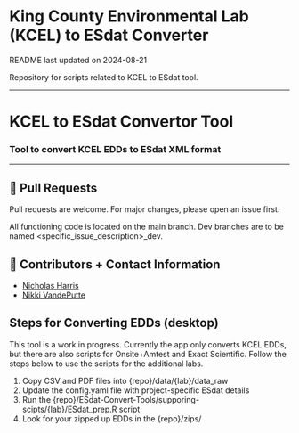 
# King County Environmental Lab (KCEL) to ESdat Converter

README last updated on 2024-08-21

Repository for scripts related to KCEL to ESdat tool.

------------------------------------------------------------------------

# KCEL to ESdat Convertor Tool

### Tool to convert KCEL EDDs to ESdat XML format

------------------------------------------------------------------------

## 🔧 Pull Requests

Pull requests are welcome. For major changes, please open an issue
first.

All functioning code is located on the main branch. Dev branches are to
be named <specific_issue_description>\_dev.

## 💬 Contributors + Contact Information

- [Nicholas Harris](https://github.com/nharris-HEC)
- [Nikki VandePutte](https://github.com/nvandeputte)

## Steps for Converting EDDs (desktop)
This tool is a work in progress. Currently the app only converts KCEL EDDs, but there are also scripts for Onsite+Amtest and Exact Scientific. Follow the steps below to use the scripts for the additional labs.

1. Copy CSV and PDF files into {repo}/data/{lab}/data_raw
1. Update the config.yaml file with project-specific ESdat details
1. Run the {repo}/ESdat-Convert-Tools/supporing-scipts/{lab}/ESdat_prep.R script
1. Look for your zipped up EDDs in the {repo}/zips/
